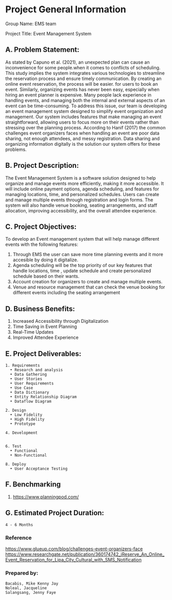 # Project General Information

Group Name: EMS team

Project Title: Event Management System

## A. Problem Statement:

As stated by Capuno et al. (2021), an unexpected plan can cause an inconvenience for some people.when it comes to conflicts of scheduling. This study implies the system integrates various technologies to streamline the reservation process and ensure timely communication. By creating an online event reservation, the process will be easier. for users to book an event. Similarly, organizing events has never been easy, especially when hiring an event planner is expensive. Many people lack experience in handling events, and managing both the internal and external aspects of an event can be  time-consuming. To address this issue, our team is developing an event management system designed to simplify event organization and management. Our system includes features that make managing an event straightforward, allowing users to focus more on their events rather than stressing over the planning process. According to Hanif (2017) the common challenges event organizers faces when handling an event are poor data sharing, not enough attendees, and messy registration. Data sharing and organizing information digitally is the solution our system offers for these problems.



## B. Project Description:
The Event Management System is a software solution designed to help organize and manage events more efficiently, 
making it more accessible. It will include online payment options, agenda scheduling, and features for managing 
locations, time, and personalized schedules. Users can create and manage multiple events through registration 
and login forms. The system will also handle venue booking, seating arrangements, and staff allocation, improving 
accessibility, and the overall attendee experience.

## C. Project Objectives:

To develop an Event management system that will help manage different events with the following features:
1. Through EMS the user can save more time planning events and it more accesible by doing it digitalize.            
2. Agenda scheduling will be the top priority of our key features that handle locations, time , update schedule and create personalized schedule based on their wants.
3. Account creation for organizers to create and manage multiple events.
4. Venue and resource management that can check the venue booking for different events including the seating arrangement

## D. Business Benefits:
1.    Increased Accessibility through Digitalization
2.    Time Saving in Event Planning
3.    Real-Time Updates
4.    Improved Attendee Experience

## E. Project Deliverables:
    1. Requirements
      • Research and analysis
      • Data Gathering
      • User Stories
      • User Requirements
      • Use Case
      • Data Dictionary
      • Entity Relationship Diagram
      • Dataflow Diagram
    
    2. Design
      • Low Fidelity
      • High Fidelity
      • Prototype
    
    4. Development
       
    
    6. Test
      • Functional
      • Non-Functional
    
    8. Deploy
      • User Acceptance Testing

## F. Benchmarking
  1. https://www.planningpod.com/

## G. Estimated Project Duration:
    4 - 6 Months

### Reference
https://www.glueup.com/blog/challenges-event-organizers-face
https://www.researchgate.net/publication/360174742_iReserve_An_Online_Event_Reservation_for_Lipa_City_Cultural_with_SMS_Notification


### Prepared by:
    Bacabis, Mike Kenny Jay
    Noleal, Jacqueline
    Salangsang, Jenny Faye
